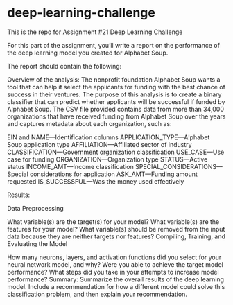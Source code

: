 # deep-learning-challenge
This is the repo for Assignment #21 Deep Learning Challenge


For this part of the assignment, you’ll write a report on the performance of the deep learning model you created for Alphabet Soup.

The report should contain the following:

Overview of the analysis:
The nonprofit foundation Alphabet Soup wants a tool that can help it select the applicants for funding with the best chance of success in their ventures. The purpose of this analysis is to create a binary classifier that can predict whether applicants will be successful if funded by Alphabet Soup. The CSV file provided contains data from more than 34,000 organizations that have received funding from Alphabet Soup over the years and captures metadata about each organization, such as:

EIN and NAME—Identification columns
APPLICATION_TYPE—Alphabet Soup application type
AFFILIATION—Affiliated sector of industry
CLASSIFICATION—Government organization classification
USE_CASE—Use case for funding
ORGANIZATION—Organization type
STATUS—Active status
INCOME_AMT—Income classification
SPECIAL_CONSIDERATIONS—Special considerations for application
ASK_AMT—Funding amount requested
IS_SUCCESSFUL—Was the money used effectively

Results: 

Data Preprocessing

What variable(s) are the target(s) for your model?
What variable(s) are the features for your model?
What variable(s) should be removed from the input data because they are neither targets nor features?
Compiling, Training, and Evaluating the Model

How many neurons, layers, and activation functions did you select for your neural network model, and why?
Were you able to achieve the target model performance?
What steps did you take in your attempts to increase model performance?
Summary: Summarize the overall results of the deep learning model. Include a recommendation for how a different model could solve this classification problem, and then explain your recommendation.